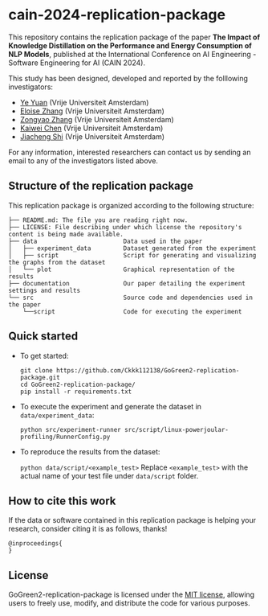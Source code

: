 # cain-2024-replication-package
This repository contains the replication package of the paper **The Impact of Knowledge Distillation on the Performance and Energy Consumption of NLP Models**, published at the International Conference on AI Engineering - Software Engineering for AI (CAIN 2024).

This study has been designed, developed and reported by the folllowing investigators:
- [Ye Yuan](mailto:y.yuan3@student.vu.nl) (Vrije Universiteit Amsterdam)
- [Eloise Zhang](mailto:j.zhang6@student.vu.nl) (Vrije Universiteit Amsterdam)
- [Zongyao Zhang](mailto:z.zhang14@student.vu.nl) (Vrije Universiteit Amsterdam)
- [Kaiwei Chen](mailto:k.chen2@student.vu.nl) (Vrije Universiteit Amsterdam)
- [Jiacheng Shi](mailto:j.shi2@student.vu.nl) (Vrije Universiteit Amsterdam)

For any information, interested researchers can contact us by sending an email to any of the investigators listed above.

## Structure of the replication package
This replication package is organized according to the following structure:
```
├── README.md: The file you are reading right now.
├── LICENSE: File describing under which license the repository's content is being made available.
├── data                        Data used in the paper 
│   ├── experiment_data         Dataset generated from the experiment
│   ├── script                  Script for generating and visualizing the graphs from the dataset
│   └── plot                    Graphical representation of the results
├── documentation               Our paper detailing the experiment settings and results
└── src                         Source code and dependencies used in the paper
    └──script                   Code for executing the experiment
```

## Quick started

- To get started:

  ```
  git clone https://github.com/Ckkk112138/GoGreen2-replication-package.git
  cd GoGreen2-replication-package/
  pip install -r requirements.txt
  ```

- To execute the experiment and generate the dataset in `data/experiment_data`:

  `python src/experiment-runner src/script/linux-powerjoular-profiling/RunnerConfig.py`

- To reproduce the results from the dataset:

  `python data/script/<example_test>`
  Replace `<example_test>` with the actual name of your test file under `data/script` folder.
  
## How to cite this work
If the data or software contained in this replication package is helping your research, consider citing it is as follows, thanks!

```
@inproceedings{
}
```

## License
<!-- As general indication, we suggest to use:
* [MIT license](https://opensource.org/licenses/MIT) for code-based repositories, and 
* [Creative Commons Attribution 4.0	(CC BY 4.0)](https://creativecommons.org/licenses/by/4.0/) for text-based repository (papers, docts, etc.). -->

GoGreen2-replication-package is licensed under the [MIT license](https://opensource.org/licenses/MIT), allowing users to freely use, modify, and distribute the code for various purposes.
